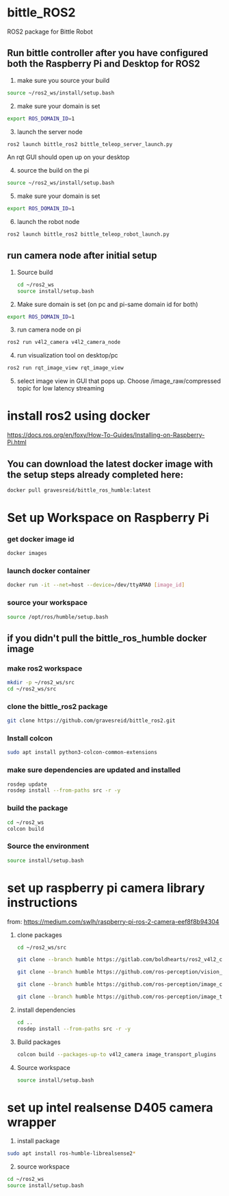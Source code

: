 # bittle_ROS2
ROS2 package for Bittle Robot

## Run bittle controller after you have configured both the Raspberry Pi and Desktop for ROS2
1) make sure you source your build
```bash
source ~/ros2_ws/install/setup.bash
```
2) make sure your domain is set
```bash
export ROS_DOMAIN_ID=1
```

3) launch the server node
```bash
ros2 launch bittle_ros2 bittle_teleop_server_launch.py
```
An rqt GUI should open up on your desktop

4) source the build on the pi
```bash
source ~/ros2_ws/install/setup.bash
```

5) make sure your domain is set
```bash
export ROS_DOMAIN_ID=1
```

6) launch the robot node
```bash
ros2 launch bittle_ros2 bittle_teleop_robot_launch.py
```

## run camera node after initial setup
1) Source build
   ```bash
   cd ~/ros2_ws
   source install/setup.bash
   ```
2) Make sure domain is set (on pc and pi-same domain id for both)
```bash
export ROS_DOMAIN_ID=1
```
3) run camera node on pi
```bash
ros2 run v4l2_camera v4l2_camera_node
```

4) run visualization tool on desktop/pc
```bash
ros2 run rqt_image_view rqt_image_view
```
5) select image view in GUI that pops up. Choose /image_raw/compressed topic for low latency streaming

# install ros2 using docker
https://docs.ros.org/en/foxy/How-To-Guides/Installing-on-Raspberry-Pi.html

## You can download the latest docker image with the setup steps already completed here:
```bash
docker pull gravesreid/bittle_ros_humble:latest
```

# Set up Workspace on Raspberry Pi
### get docker image id
```bash
docker images
```
### launch docker container
```bash
docker run -it --net=host --device=/dev/ttyAMA0 [image_id]
```
### source your workspace
```bash
source /opt/ros/humble/setup.bash
```
## if you didn't pull the bittle_ros_humble docker image
### make ros2 workspace
```bash
mkdir -p ~/ros2_ws/src
cd ~/ros2_ws/src
```
### clone the bittle_ros2 package
```bash
git clone https://github.com/gravesreid/bittle_ros2.git
```
### Install colcon
```bash
sudo apt install python3-colcon-common-extensions
```
### make sure dependencies are updated and installed
```bash
rosdep update
rosdep install --from-paths src -r -y
```
### build the package
```bash
cd ~/ros2_ws
colcon build
```

### Source the environment
```bash
source install/setup.bash
```

# set up raspberry pi camera library instructions
from: https://medium.com/swlh/raspberry-pi-ros-2-camera-eef8f8b94304
1) clone packages
   ```bash
   cd ~/ros2_ws/src
   ```
   ```bash
   git clone --branch humble https://gitlab.com/boldhearts/ros2_v4l2_camera.git
   ```
   ```bash
   git clone --branch humble https://github.com/ros-perception/vision_opencv.git
   ```
   ```bash
   git clone --branch humble https://github.com/ros-perception/image_common.git
   ```
   ```bash
   git clone --branch humble https://github.com/ros-perception/image_transport_plugins.git
   ```
2) install dependencies
   ```bash
   cd ..
   rosdep install --from-paths src -r -y
   ```
3) Build packages
   ```bash
   colcon build --packages-up-to v4l2_camera image_transport_plugins
   ```
4) Source workspace
   ```bash
   source install/setup.bash
   ```
# set up intel realsense D405 camera wrapper
1) install package
```bash
sudo apt install ros-humble-librealsense2*
```
2) source workspace
```bash
cd ~/ros2_ws
source install/setup.bash
```


